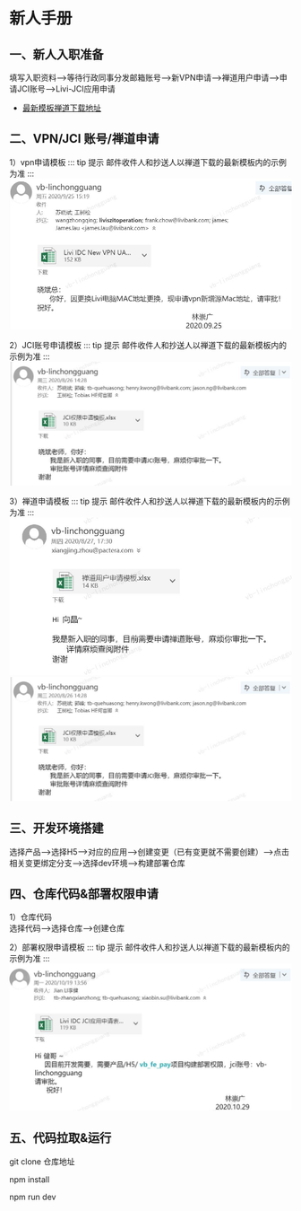 # 新人手册

## 一、新人入职准备
填写入职资料—>等待行政同事分发邮箱账号—>新VPN申请—>禅道用户申请—>申请JCI账号—>Livi-JCI应用申请

- [最新模板禅道下载地址](http://bugim.vbuat.livibank.com/zentao/doc-browse-251.html) 
## 二、VPN/JCI 账号/禅道申请
1）vpn申请模板
::: tip 提示
邮件收件人和抄送人以禅道下载的最新模板内的示例为准
:::   
![](./images/vpn.jpg)

2）JCI账号申请模板
::: tip 提示
邮件收件人和抄送人以禅道下载的最新模板内的示例为准
:::   
![](./images/jci-account.jpg)

3）禅道申请模板
::: tip 提示
邮件收件人和抄送人以禅道下载的最新模板内的示例为准
:::   
![](./images/chandao.jpg)
![](./images/jci-account.jpg)

## 三、开发环境搭建
选择产品—>选择H5—>对应的应用—>创建变更（已有变更就不需要创建）—>点击相关变更绑定分支—>选择dev环境—>构建部署仓库

## 四、仓库代码&部署权限申请
1）仓库代码  
选择代码—>选择仓库—>创建仓库

2）部署权限申请模板
::: tip 提示
邮件收件人和抄送人以禅道下载的最新模板内的示例为准
:::   
![](./images/jci-application.jpg) 
## 五、代码拉取&运行
git clone 仓库地址 

npm install

npm run dev